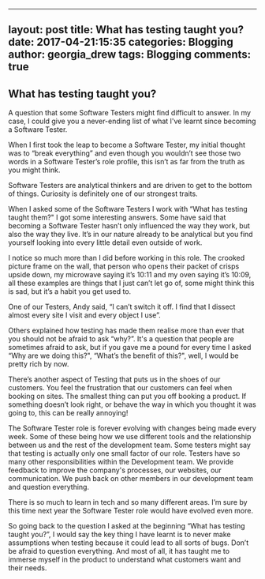 ---
layout: post
title: What has testing taught you?
date: 2017-04-21:15:35
categories: Blogging
author: georgia_drew
tags: Blogging
comments: true 
  ----

## What has testing taught you?
A question that some Software Testers might find difficult to answer. In my case, I could give you a never-ending list of what I've learnt since becoming a Software Tester.

When I first took the leap to become a Software Tester, my initial thought was to “break everything” and even though you wouldn’t see those two words in a Software Tester’s role profile, this isn’t as far from the truth as you might think.

Software Testers are analytical thinkers and are driven to get to the bottom of things. Curiosity is definitely one of our strongest traits. 

When I asked some of the Software Testers I work with “What has testing taught them?" I got some interesting answers. Some have said that becoming a Software Tester hasn’t only influenced the way they work, but also the way
they live. It’s in our nature already to be analytical but you find yourself looking into every little detail even outside of work.

I notice so much more than I did before working in this role. The crooked picture frame on the wall, that person who opens their packet of crisps upside down, my microwave saying it’s 10:11 and my oven saying it’s 10:09, all
these examples are things that I just can’t let go of, some might think this is sad, but it’s a habit you get used to. 

One of our Testers, Andy said, “I can’t switch it off. I find that I dissect almost every site I visit and every object I use”.

Others explained how testing has made them realise more than ever that you should not be afraid to ask “why?”. It's a question that people are sometimes afraid to ask, but if you gave me a pound for every time I asked “Why are we doing this?", “What’s the benefit of this?", well, I would be pretty rich by now. 

There’s another aspect of Testing that puts us in the shoes of our customers. You feel the frustration that our customers can feel when booking on sites. The smallest thing can put you off booking a product. If something
doesn’t look right, or behave the way in which you thought it was going to, this can be really annoying!

The Software Tester role is forever evolving with changes being made every week. Some of these being how we use different tools and the relationship between us and the rest of the development team. Some testers might say that testing is actually only one small factor of our role. Testers have so many other responsibilities within the Development team. We provide feedback to improve the company's processes, our websites, our communication. We
push back on other members in our development team and question everything. 

There is so much to learn in tech and so many different areas. I’m sure by this time next year the Software Tester role would have evolved even more.

So going back to the question I asked at the beginning “What has testing taught you?”, I would say the key thing I have learnt is to never make assumptions when testing because it could lead to all sorts of bugs. Don’t be afraid to question everything. And most of all, it has taught me to immerse myself in the product to understand what customers want and their needs.